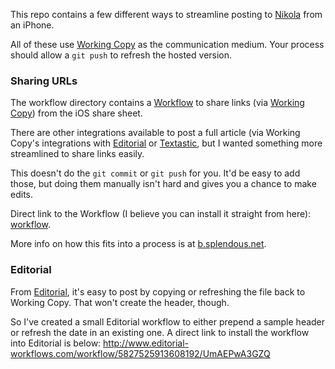 This repo contains a few different ways to streamline posting to [Nikola](https://getnikola.com/blog/) from an iPhone. 

All of these use [Working Copy](https://workingcopyapp.com/) as the communication medium. Your process should allow a `git push` to refresh the hosted version.


### Sharing URLs

The workflow directory contains a [Workflow](https://workflow.is/) to share links (via [Working Copy](https://workingcopyapp.com/)) from the iOS share sheet.

There are other integrations available to post a full article (via Working Copy's integrations with [Editorial](http://omz-software.com/editorial/) or [Textastic](https://www.textasticapp.com/), but I wanted something more streamlined to share links easily. 

This doesn't do the `git commit` or `git push` for you. It'd be easy to add those, but doing them manually isn't hard and gives you a chance to make edits.  

Direct link to the Workflow (I believe you can install it straight from here): [workflow](https://workflow.is/workflows/6y.mxJM2j3CqBuLTcVqsuuFX).

More info on how this fits into a process is at [b.splendous.net](http://b.splendous.net/posts/wc-editorial-integration/). 


### Editorial

From [Editorial](http://omz-software.com/editorial/), it's easy to post by copying or refreshing the file back to Working Copy. That won't create the header, though. 

So I've created a small Editorial workflow to either prepend a sample header or refresh the date in an existing one. A direct link to install the workflow into Editorial is below:
http://www.editorial-workflows.com/workflow/5827525913608192/UmAEPwA3GZQ

